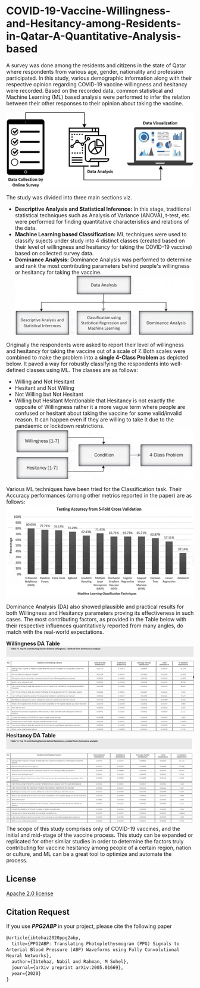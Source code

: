 # COVID-19-Vaccine-Willingness-and-Hesitancy-among-Residents-in-Qatar-A-Quantitative-Analysis-based
A survey was done among the residents and citizens in the state of Qatar where respondents from various age, gender, nationality and profession participated. In this study, various demographic information along with their respective opinion regarding COVID-19 vaccine willingness and hesitancy were recorded. Based on the recorded data, common statistical and Machine Learning (ML) based analysis were performed to infer the relation between their other responses to their opinion about taking the vaccine.  

![Project Flowchart](https://github.com/Sakib1263/COVID-19-Vaccine-Willingness-and-Hesitancy-among-Residents-in-Qatar/blob/main/Documents/Images/Image%201.jpeg "Project Flowchart")   

The study was divided into three main sections viz.  
- **Descriptive Analysis and Statistical Inference:** In this stage, traditional statistical techniques such as Analysis of Variance (ANOVA), t-test, etc. were performed for finding quantitative characteristics and relations of the data.  
- **Machine Learning based Classification:** ML techniques were used to classify sujects under study into 4 distinct classes (created based on their level of willingness and hesitancy for taking the COVID-19 vaccine) based on collected survey data.  
- **Dominance Analysis:** Dominance Analysis was performed to determine and rank the most contributing parameters behind people's willingness or hesitancy for taking the vaccine.  
![Project Breakdown](https://github.com/Sakib1263/COVID-19-Vaccine-Willingness-and-Hesitancy-among-Residents-in-Qatar/blob/main/Documents/Images/Image%202.jpeg "Project Sections") 

Originally the respondents were asked to report their level of willingness and hesitancy for taking the vaccine out of a scale of 7. Both scales were combined to make the problem into a **single 4-Class Problem** as depicted below. It paved a way for robustly classifying the respondents into well-defined classes using ML. The classes are as follows:  
- Willing and Not Hesitant
- Hesitant and Not Willing
- Not Willing but Not Hesitant
- Willing but Hesitant
Mentionable that Hesitancy is not exactly the opposite of Willingness rather it a more vague term where people are confused or hesitant about taking the vaccine for some valid/invalid reason. It can happen even if they are willing to take it due to the pandaemic or lockdown restrictions.  
![Creating 4Class Problem](https://github.com/Sakib1263/COVID-19-Vaccine-Willingness-and-Hesitancy-among-Residents-in-Qatar/blob/main/Documents/Images/Image%204.jpeg "Creating 4Class Problem")  

Various ML techniques have been tried for the Classification task. Their Accuracy performances (among other metrics reported in the paper) are as follows:  
![ML Accuracy](https://github.com/Sakib1263/COVID-19-Vaccine-Willingness-and-Hesitancy-among-Residents-in-Qatar/blob/main/Documents/Images/Image%205.png "ML Accuracy")  

Dominance Analysis (DA) also showed plausible and practical results for both Willingness and Hesitancy parameters proving its effectiveness in such cases. The most contributing factors, as provided in the Table below with their respective influences quantitatively reported from many angles, do match with the real-world expectations.

**Willingness DA Table**  
![DA for Willingness](https://github.com/Sakib1263/COVID-19-Vaccine-Willingness-and-Hesitancy-among-Residents-in-Qatar/blob/main/Documents/Images/Image%206.png "DA for Willingness")   
**Hesitancy DA Table**  
![DA for Hesitancy](https://github.com/Sakib1263/COVID-19-Vaccine-Willingness-and-Hesitancy-among-Residents-in-Qatar/blob/main/Documents/Images/Image%207.png "DA for Hesitancy")   
The scope of this study comprises only of COVID-19 vaccines, and the initial and mid-stage of the vaccine process. This study can be expanded or replicated for other similar studies in order to determine the factors truly contributing for vaccine hesitancy among people of a certain region, nation or culture, and ML can be a great tool to optimize and automate the process.  

## License   
[Apache 2.0 license](https://github.com/Sakib1263/COVID-19-Vaccine-Willingness-and-Hesitancy-among-Residents-in-Qatar/blob/main/LICENSE)  

## Citation Request

If you use ***PPG2ABP*** in your project, please cite the following paper

```
@article{ibtehaz2020ppg2abp,
  title={PPG2ABP: Translating Photoplethysmogram (PPG) Signals to Arterial Blood Pressure (ABP) Waveforms using Fully Convolutional Neural Networks},
  author={Ibtehaz, Nabil and Rahman, M Sohel},
  journal={arXiv preprint arXiv:2005.01669},
  year={2020}
}
```
